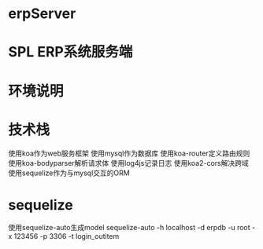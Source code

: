 # erpServer
# SPL ERP系统服务端
# 环境说明

# 技术栈
使用koa作为web服务框架
使用mysql作为数据库
使用koa-router定义路由规则
使用koa-bodyparser解析请求体
使用log4js记录日志
使用koa2-cors解决跨域
使用sequelize作为与mysql交互的ORM

# sequelize
使用sequelize-auto生成model
sequelize-auto -h localhost -d erpdb -u root -x 123456 -p 3306 -t login_outitem

